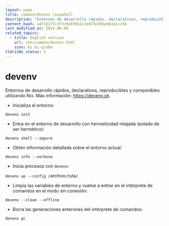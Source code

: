 ```yaml
---
layout: page
title: common/devenv (español)
description: "Entornos de desarrollo rápidos, declarativos, reproducibles y componibles utilizando Nix."
content_hash: a4f32177c3f3c9e8f652c1e873c895e6b3a1ccb6
last_modified_at: 2024-06-06
related_topics:
  - title: English version
    url: /en/common/devenv.html
    icon: bi bi-globe
tldri18n_status: 2
---
```

# devenv

Entornos de desarrollo rápidos, declarativos, reproducibles y componibles utilizando Nix.
Más información: <https://devenv.sh>.

- Inicializa el entorno:

`devenv init`

- Entra en el entorno de desarrollo con hermeticidad relajada (estado de ser hermético):

`devenv shell --impure`

- Obtén información detallada sobre el entorno actual:

`devenv info --verbose`

- Inicia procesos con `devenv`:

`devenv up --config /`<span class="tldr-var badge badge-pill bg-dark-lm bg-white-dm text-white-lm text-dark-dm font-weight-bold">archivo</span>`/`<span class="tldr-var badge badge-pill bg-dark-lm bg-white-dm text-white-lm text-dark-dm font-weight-bold">ruta</span>`/`

- Limpia las variables de entorno y vuelve a entrar en el intérprete de comandos en el modo sin conexión:

`devenv --clean --offline`

- Borra las generaciones anteriores del intérprete de comandos:

`devenv gc`
